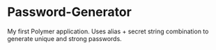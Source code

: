 # Password-Generator

My first Polymer application. Uses alias + secret string combination to generate unique and strong passwords.
